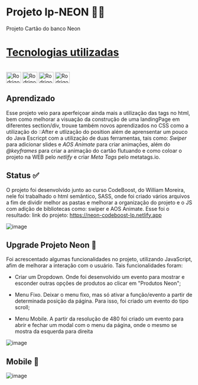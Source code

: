 # Projeto lp-NEON 👨‍🚀
Projeto Cartão do banco Neon

# [Tecnologias utilizadas](#tecnologias)
<div style="display: inline_block"><br>
  <img align="center" alt="Rodrigo-html" height="30" width="40" src="https://cdn.jsdelivr.net/gh/devicons/devicon/icons/html5/html5-original.svg">
  <img align="center" alt="Rodrigo-Css" height="30" width="40" src="https://cdn.jsdelivr.net/gh/devicons/devicon/icons/css3/css3-original.svg">
  <img align="center" alt="Rodrigo-Css" height="30" width="40" src="https://cdn.jsdelivr.net/gh/devicons/devicon/icons/sass/sass-original.svg">
  <img align="center" alt="Rodrigo-JS" height="30" width="40" src="https://cdn.jsdelivr.net/gh/devicons/devicon/icons/javascript/javascript-original.svg">
  
</div>

   
## Aprendizado 
Esse projeto veio para aperfeiçoar ainda mais a utilização das tags no html, bem como melhorar a visuação da construção de uma landingPage em diferentes section/div,
trouxe também novos aprendizados no CSS como a utilização do ::After e utlização do position além de aprensentar um pouco do Java Escricpt com a utilização de duas ferramentas,
tais como: *Swiper* para adicionar slides e *AOS Animate* para criar animações, além do *@keyframes* para criar a animação do cartão flutuando e como coloar o projeto na WEB pelo *netlify* e criar *Meta Tags* pelo metatags.io.

## Status ✅
O projeto foi desenvolvido junto ao curso CodeBoost, do William Moreira, nele foi trabalhado o html semântico, SASS, onde foi criado vários arquivos a fim de dividir melhor as pastas e melhorar a organização do projeto e o JS com adição de bibliotecas como: swiper e AOS Animate.
Esse foi o resultado:
link do projeto: https://neon-codeboost-lp.netlify.app

 ![image](https://user-images.githubusercontent.com/99925589/183254633-d474f84f-4233-4a5f-b6b7-c096a7d5b16a.png)
 
 ## Upgrade Projeto Neon :rocket: 
 
 Foi acrescentado algumas funcionalidades no projeto, utilizando JavaScript, afim de melhorar a interação com o usuário. Tais funcionalidades foram:
 
 * <p> Criar um Dropdown. Onde foi desenvolvido um evento para mostrar e esconder outras opções de produtos ao clicar em "Produtos Neon"; </p>
 * <p> Menu Fixo. Deixar o menu fixo, mas só ativar a função/evento a partir de determinada posição da página. Para isso, foi criado um evento do tipo scroll;</p>
 * <p> Menu Mobile. A partir da resolução de 480 foi criado um evento para abrir e fechar um modal com o menu da página, onde o mesmo se mostra da esquerda para direita</p>
 
 ![image](https://user-images.githubusercontent.com/99925589/191744155-f53f9ef7-c2c7-4504-867c-c7113dfaa116.png)

 ## Mobile 📱
 
 ![image](https://user-images.githubusercontent.com/99925589/191744900-02f6fd48-92a6-4c48-a9d7-6680c14ff2e9.png)

 

 
 


